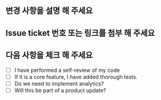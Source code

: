 ## 변경 사항을 설명 해 주세요

## Issue ticket 번호 또는 링크를 첨부 해 주세요
## 다음 사항을 체크 해 주세요

- [ ] I have performed a self-review of my code
- [ ] If it is a core feature, I have added thorough tests.
- [ ] Do we need to implement analytics?
- [ ] Will this be part of a product update?
